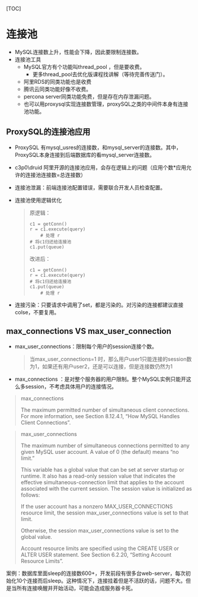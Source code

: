 [TOC]

# 连接池

- MySQL连接数上升，性能会下降，因此要限制连接数。
- 连接池工具
  - MySQL官方有个功能叫thread_pool ，但是要收费。
    - 更多thread_pool去优化版课程找讲解（等待完善传送门）。
  - 阿里RDS的同类功能也是收费
  - 腾讯云同类功能好像不收费。
  - percona server同类功能免费，但是存在内存泄漏问题。
  - 也可以用proxysql实现连接数管理，proxySQL之类的中间件本身有连接池功能。

## ProxySQL的连接池应用

- ProxySQL 有mysql_usres的连接数，和mysql_server的连接数。其中，ProxySQL本身连接到后端数据库的看mysql_server连接数。

- c3p0\druid 阿里开源的连接池应用，会存在逻辑上的问题（应用个数*应用允许的连接池连接数=总连接数）

- 连接池泄漏：前端连接池配置错误，需要联合开发人员检查配置。

- 连接池使用逻辑优化

  > 原逻辑：
  >
  > ```
  > c1 = getConn()
  > r = c1.execute(query)
  > 	# 处理 r
  > # 将c1归还给连接池
  > c1.put(queue)
  > ```
  >
  > 改进后：
  >
  > ```
  > c1 = getConn()
  > r = c1.execute(query)
  > # 将c1归还给连接池
  > c1.put(queue)
  > 	# 处理 r
  > ```

  

- 连接污染：只要请求中调用了set，都是污染的。对污染的连接都建议直接colse，不要复用。



## max_connections VS max_user_connection

- max_user_connections：限制每个用户的session连接个数。

  > 当max_user_connections=1 时，那么用户user1只能连接的session数为1，如果还有用户user2，还是可以连接，但是连接数仍然为1

- max_connections ：是对整个服务器的用户限制。整个MySQL实例只能开这么多session，不考虑具体用户的连接情况。

>  max_connections
>
> The maximum permitted number of simultaneous client connections. For more information, see Section 8.12.4.1, “How MySQL Handles Client Connections”.

>  max_user_connections
>
> The maximum number of simultaneous connections permitted to any given MySQL user account. A value of 0 (the default) means “no limit.”
>
> This variable has a global value that can be set at server startup or runtime. It also has a read-only session value that indicates the effective simultaneous-connection limit that applies to the account associated with the current session. The session value is initialized as follows:
>
> If the user account has a nonzero MAX_USER_CONNECTIONS resource limit, the session max_user_connections value is set to that limit.
>
> Otherwise, the session max_user_connections value is set to the global value.
>
> Account resource limits are specified using the CREATE USER or ALTER USER statement. See Section 6.2.20, “Setting Account Resource Limits”.





案例：数据库里面sleep的连接数600+，开发前段有很多台web-server，每次初始化10个连接而后sleep。这种情况下，连接挂着但是不活跃的话，问题不大。但是当所有连接唤醒并开始活动，可能会造成服务器卡死。

